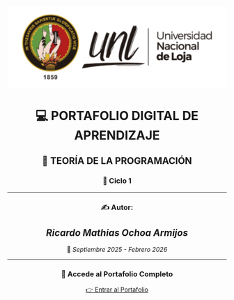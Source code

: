 </div>

<div align="center">

## <img src="logo-unl-HC-01-e1651758359420.png" alt="Portada del Portafolio" width="600">

# 💻 **PORTAFOLIO DIGITAL DE APRENDIZAJE**  
## 🧠 **TEORÍA DE LA PROGRAMACIÓN**  
### 🏫 **Ciclo 1**

---

### ✍️ **Autor:**  
## *Ricardo Mathias Ochoa Armijos*  

📅 *Septiembre 2025 - Febrero 2026*

---

### 🔗 **Accede al Portafolio Completo**  
[👉 Entrar al Portafolio](index.md)
</div>
